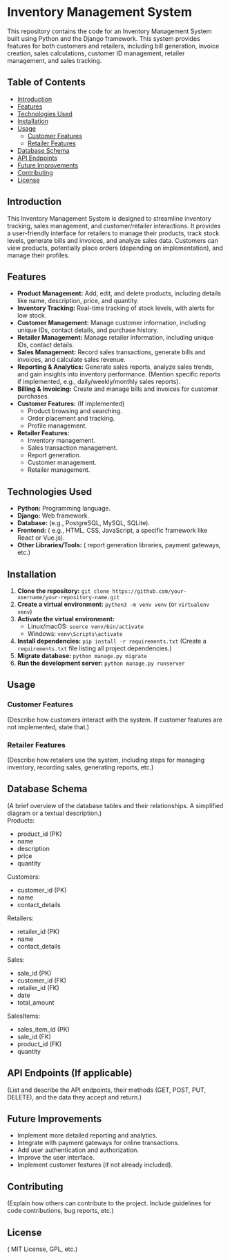 # Inventory Management System

This repository contains the code for an Inventory Management System built using Python and the Django framework. This system provides features for both customers and retailers, including bill generation, invoice creation, sales calculations, customer ID management, retailer management, and sales tracking.

## Table of Contents

- [Introduction](#introduction)
- [Features](#features)
- [Technologies Used](#technologies-used)
- [Installation](#installation)
- [Usage](#usage)
    - [Customer Features](#customer-features)
    - [Retailer Features](#retailer-features)
- [Database Schema](#database-schema)
- [API Endpoints](#api-endpoints) 
- [Future Improvements](#future-improvements)
- [Contributing](#contributing)
- [License](#license)

## Introduction

This Inventory Management System is designed to streamline inventory tracking, sales management, and customer/retailer interactions. It provides a user-friendly interface for retailers to manage their products, track stock levels, generate bills and invoices, and analyze sales data.  Customers can view products, potentially place orders (depending on implementation), and manage their profiles.

## Features

* **Product Management:** Add, edit, and delete products, including details like name, description, price, and quantity.
* **Inventory Tracking:** Real-time tracking of stock levels, with alerts for low stock.
* **Customer Management:**  Manage customer information, including unique IDs, contact details, and purchase history.
* **Retailer Management:** Manage retailer information, including unique IDs, contact details.
* **Sales Management:** Record sales transactions, generate bills and invoices, and calculate sales revenue.
* **Reporting & Analytics:** Generate sales reports, analyze sales trends, and gain insights into inventory performance. (Mention specific reports if implemented, e.g., daily/weekly/monthly sales reports).
* **Billing & Invoicing:** Create and manage bills and invoices for customer purchases.
* **Customer Features:** (If implemented)
    * Product browsing and searching.
    * Order placement and tracking.
    * Profile management.
* **Retailer Features:**
    * Inventory management.
    * Sales transaction management.
    * Report generation.
    * Customer management.
    * Retailer management.

## Technologies Used

* **Python:** Programming language.
* **Django:** Web framework.
* **Database:** (e.g., PostgreSQL, MySQL, SQLite).
* **Frontend:** ( e.g., HTML, CSS, JavaScript, a specific framework like React or Vue.js).
* **Other Libraries/Tools:** ( report generation libraries, payment gateways, etc.)

## Installation

1. **Clone the repository:** `git clone https://github.com/your-username/your-repository-name.git`
2. **Create a virtual environment:** `python3 -m venv venv` (or `virtualenv venv`)
3. **Activate the virtual environment:**
    * Linux/macOS: `source venv/bin/activate`
    * Windows: `venv\Scripts\activate`
4. **Install dependencies:** `pip install -r requirements.txt` (Create a `requirements.txt` file listing all project dependencies.)
5. **Migrate database:** `python manage.py migrate`
6. **Run the development server:** `python manage.py runserver`

## Usage

### Customer Features

(Describe how customers interact with the system.  If customer features are not implemented, state that.)

### Retailer Features

(Describe how retailers use the system, including steps for managing inventory, recording sales, generating reports, etc.)

## Database Schema

(A brief overview of the database tables and their relationships. A simplified diagram or a textual description.)  
Products:
- product_id (PK)
- name
- description
- price
- quantity

Customers:
- customer_id (PK)
- name
- contact_details

Retailers:
- retailer_id (PK)
- name
- contact_details

Sales:
- sale_id (PK)
- customer_id (FK)
- retailer_id (FK)
- date
- total_amount

SalesItems:
- sales_item_id (PK)
- sale_id (FK)
- product_id (FK)
- quantity


## API Endpoints (If applicable)

(List and describe the API endpoints, their methods (GET, POST, PUT, DELETE), and the data they accept and return.)

## Future Improvements

* Implement more detailed reporting and analytics.
* Integrate with payment gateways for online transactions.
* Add user authentication and authorization.
* Improve the user interface.
* Implement customer features (if not already included).

## Contributing

(Explain how others can contribute to the project.  Include guidelines for code contributions, bug reports, etc.)

## License

( MIT License, GPL, etc.)
